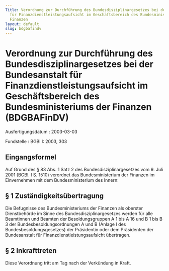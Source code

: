```yaml
---
Title: Verordnung zur Durchführung des Bundesdisziplinargesetzes bei der Bundesanstalt
  für Finanzdienstleistungsaufsicht im Geschäftsbereich des Bundesministeriums der
  Finanzen
layout: default
slug: bdgbafindv
---
```


# Verordnung zur Durchführung des Bundesdisziplinargesetzes bei der Bundesanstalt für Finanzdienstleistungsaufsicht im Geschäftsbereich des Bundesministeriums der Finanzen (BDGBAFinDV)

Ausfertigungsdatum
:   2003-03-03

Fundstelle
:   BGBl I: 2003, 303



## Eingangsformel

Auf Grund des § 83 Abs. 1 Satz 2 des Bundesdisziplinargesetzes vom 9.
Juli 2001 (BGBl. I S. 1510) verordnet das Bundesministerium der
Finanzen im Einvernehmen mit dem Bundesministerium des Innern:


## § 1 Zuständigkeitsübertragung

Die Befugnisse des Bundesministeriums der Finanzen als oberster
Dienstbehörde im Sinne des Bundesdisziplinargesetzes werden für alle
Beamtinnen und Beamten der Besoldungsgruppen A 1 bis A 16 und B 1 bis
B 3 der Bundesbesoldungsordnungen A und B (Anlage I des
Bundesbesoldungsgesetzes) der Präsidentin oder dem Präsidenten der
Bundesanstalt für Finanzdienstleistungsaufsicht übertragen.


## § 2 Inkrafttreten

Diese Verordnung tritt am Tag nach der Verkündung in Kraft.


